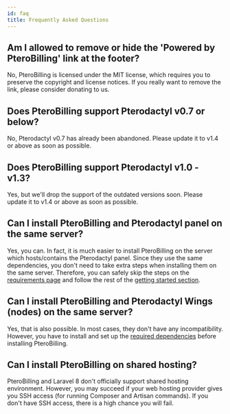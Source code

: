 ```yaml
---
id: faq
title: Frequently Asked Questions
---
```


## Am I allowed to remove or hide the 'Powered by PteroBilling' link at the footer?
No, PteroBilling is licensed under the MIT license, which requires you to preserve the copyright and license notices. If you really want to remove the link, please consider donating to us.

## Does PteroBilling support Pterodactyl v0.7 or below?
No, Pterodactyl v0.7 has already been abandoned. Please update it to v1.4 or above as soon as possible.

## Does PteroBilling support Pterodactyl v1.0 - v1.3?
Yes, but we'll drop the support of the outdated versions soon. Please update it to v1.4 or above as soon as possible.

## Can I install PteroBilling and Pterodactyl panel on the same server?
Yes, you can. In fact, it is much easier to install PteroBilling on the server which hosts/contains the Pterodactyl panel. Since they use the same dependencies, you don't need to take extra steps when installing them on the same server. Therefore, you can safely skip the steps on the [requirements page](start/require) and follow the rest of the [getting started section](start/install).

## Can I install PteroBilling and Pterodactyl Wings (nodes) on the same server?
Yes, that is also possible. In most cases, they don't have any incompatibility. However, you have to install and set up the [required dependencies](start/require) before installing PteroBilling.

## Can I install PteroBilling on shared hosting?
PteroBilling and Laravel 8 don't officially support shared hosting environment. However, you may succeed if your web hosting provider gives you SSH access (for running Composer and Artisan commands). If you don't have SSH access, there is a high chance you will fail.
